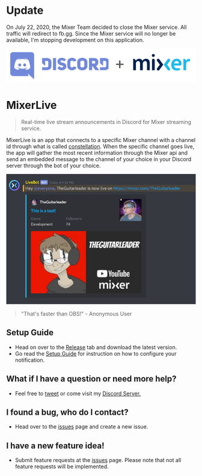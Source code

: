 # Update
On July 22, 2020, the Mixer Team decided to close the Mixer service. All traffic will redirect to fb.gg. Since the Mixer service will no longer be available, I'm stopping development on this application.

![](banner.png)

# MixerLive
> Real-time live stream announcements in Discord for Mixer streaming service.

MixerLive is an app that connects to a specific Mixer channel with a channel id through what is 
called [constellation](https://dev.mixer.com/reference/constellation/introduction). When the specific channel goes live, the app will gather the most recent information through the Mixer api and send an embedded message to the channel of your choice in your Discord server through the bot of your choice. 

![](example.png)

> "That's faster than OBS!" - Anonymous User

## Setup Guide
* Head on over to the [Release](https://github.com/TheGuitarleader/MixerLive/releases) tab and download the latest version.
* Go read the [Setup Guide](https://github.com/TheGuitarleader/MixerLive/wiki/Setup-Guide) for instruction on how to configure your notification.

## What if I have a question or need more help?
* Feel free to [tweet](https://twitter.com/theguitarleader) or come visit my [Discord Server.](https://discord.gg/KDFzHGK)


## I found a bug, who do I contact?
* Head over to the [issues](https://github.com/TheGuitarleader/MixerLive/issues) page and create a new issue.


## I have a new feature idea!
* Submit feature requests at the [issues](https://github.com/TheGuitarleader/MixerLive/issues) page. Please note that not all feature requests will be implemented.
